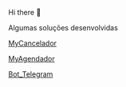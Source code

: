 Hi there 👋


Algumas soluções desenvolvidas 

[MyCancelador](https://github.com/quelzynh0/MyCancelador)

[MyAgendador](https://github.com/quelzynh0/MyAgendador)

[Bot_Telegram](https://github.com/quelzynh0/bot_telegram)
